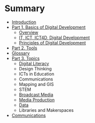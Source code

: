 # Summary

* [Introduction](README.md)
* [Part 1. Basics of Digital Development](part-1-basics-of-digital-development.md)
  * [Overview](chapter1.md)
  * [IT, ICT, ICT4D, Digital Development](it-ict-ict4d-digital-development.md)
  * [Principles of Digital Development](principles-of-digital-development.md)
* [Part 2. Tools](part-2-tools.md)
* [Glossary](glossary.md)
* [Part 3. Topics](part-3-topics.md)
  * [Digital Literacy](digital-literacy.md)
  * Design Thinking
  * ICTs in Education
  * Communications
  * Mapping and GIS
  * STEM
  * [Broadcast Media](broadcast-media.md)
  * [Media Production](media-production.md)
  * [Data](data.md)
  * Libraries and Makerspaces
* [Communications](communications.md)

